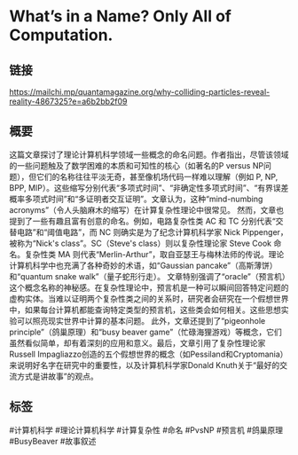 # What’s in a Name? Only All of Computation.

## 链接
https://mailchi.mp/quantamagazine.org/why-colliding-particles-reveal-reality-4867325?e=a6b2bb2f09

## 概要
这篇文章探讨了理论计算机科学领域一些概念的命名问题。作者指出，尽管该领域的一些问题触及了数学困难的本质和可知性的核心（如著名的P versus NP问题），但它们的名称往往平淡无奇，甚至像机场代码一样难以理解（例如 P, NP, BPP, MIP）。这些缩写分别代表“多项式时间”、“非确定性多项式时间”、“有界误差概率多项式时间”和“多证明者交互证明”。文章认为，这种“mind-numbing acronyms”（令人头脑麻木的缩写）在计算复杂性理论中很常见。
然而，文章也提到了一些有趣且富有创意的命名。例如，电路复杂性类 AC 和 TC 分别代表“交替电路”和“阈值电路”，而 NC 则确实是为了纪念计算机科学家 Nick Pippenger，被称为“Nick's class”。SC（Steve's class）则以复杂性理论家 Steve Cook 命名。复杂性类 MA 则代表“Merlin-Arthur”，取自亚瑟王与梅林法师的传说。理论计算机科学中也充满了各种奇妙的术语，如“Gaussian pancake”（高斯薄饼）和“quantum snake walk”（量子蛇形行走）。
文章特别强调了“oracle”（预言机）这个概念名称的神秘感。在复杂性理论中，预言机是一种可以瞬间回答特定问题的虚构实体。当难以证明两个复杂性类之间的关系时，研究者会研究在一个假想世界中，如果每台计算机都能查询特定类型的预言机，这些类会如何相关。这些思想实验可以照亮现实世界中计算的基本问题。
此外，文章还提到了“pigeonhole principle”（鸽巢原理）和“busy beaver game”（忙碌海狸游戏）等概念，它们虽然看似简单，却有着深刻的应用和意义。最后，文章引用了复杂性理论家Russell Impagliazzo创造的五个假想世界的概念（如Pessiland和Cryptomania）来说明好名字在研究中的重要性，以及计算机科学家Donald Knuth关于“最好的交流方式是讲故事”的观点。

## 标签
#计算机科学 #理论计算机科学 #计算复杂性 #命名 #PvsNP #预言机 #鸽巢原理 #BusyBeaver #故事叙述